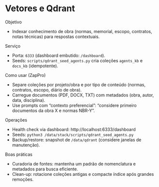 # Vetores e Qdrant

Objetivo
- Indexar conhecimento de obra (normas, memorial, escopo, contratos, notas técnicas) para respostas contextuais.

Serviço
- Porta: `6333` (dashboard embutido: `/dashboard`).
- Seeds: `scripts/qdrant_seed_agents.py` cria coleções `agents_kb` e `docs_kb` (idempotente).

Como usar (ZapPro)
- Separe coleções por projeto/obra e por tipo de conteúdo (normas, contratos, escopo, diário de obra).
- Carregue documentos (PDF, DOCX, TXT) com metadados (obra, autor, data, disciplina).
- Use prompts com “contexto preferencial”: “considere primeiro documentos da obra X e normas NBR-Y”.

Operações
- Health check via dashboard: http://localhost:6333/dashboard
- Seeds: `python3 /data/stack/scripts/qdrant_seed_agents.py`
- Backup/restore: snapshot de `/data/qdrant` (considere janelas de manutenção).

Boas práticas
- Curadoria de fontes: mantenha um padrão de nomenclatura e metadados para busca eficiente.
- Clean-up: rotacione coleções antigas e compacte índice após grandes remoções.
